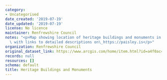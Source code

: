 ```yaml
---
category:
- Uncategorised
date_created: '2019-07-19'
date_updated: '2019-07-19'
license: No licence
maintainer: Renfrewshire Council
notes: "<p>Map showing location of heritage buildings and monuments in Renfrewshire\
  \ with links to detailed descriptions on\_https://paisley.is</p>"
organization: Renfrewshire Council
original_dataset_link: https://www.arcgis.com/home/item.html?id=a4f0ac4f0fed458cad272614796a3e2e
records: null
resources: []
schema: default
title: Heritage Buildings and Monuments
---
```

